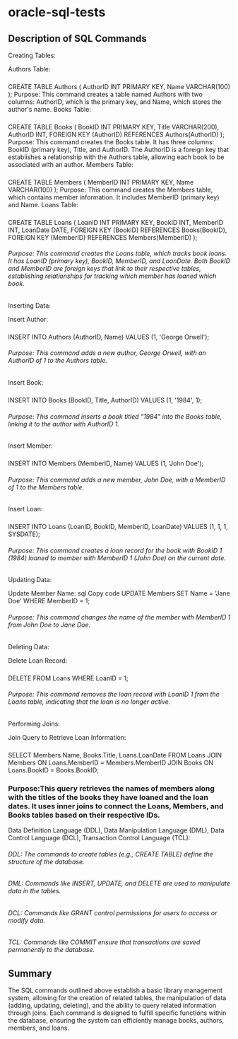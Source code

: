 # oracle-sql-tests
## Description of SQL Commands
Creating Tables:

Authors Table:

### 

CREATE TABLE Authors (
    AuthorID INT PRIMARY KEY,
    Name VARCHAR(100)
);
Purpose: This command creates a table named Authors with two columns: AuthorID, which is the primary key, and Name, which stores the author's name.
Books Table:

### 

CREATE TABLE Books (
    BookID INT PRIMARY KEY,
    Title VARCHAR(200),
    AuthorID INT,
    FOREIGN KEY (AuthorID) REFERENCES Authors(AuthorID)
);
Purpose: This command creates the Books table. It has three columns: BookID (primary key), Title, and AuthorID. The AuthorID is a foreign key that establishes a relationship with the Authors table, allowing each book to be associated with an author.
Members Table:

### 

CREATE TABLE Members (
    MemberID INT PRIMARY KEY,
    Name VARCHAR(100)
);
Purpose: This command creates the Members table, which contains member information. It includes MemberID (primary key) and Name.
Loans Table:

### 

CREATE TABLE Loans (
    LoanID INT PRIMARY KEY,
    BookID INT,
    MemberID INT,
    LoanDate DATE,
    FOREIGN KEY (BookID) REFERENCES Books(BookID),
    FOREIGN KEY (MemberID) REFERENCES Members(MemberID)
);
###### Purpose: This command creates the Loans table, which tracks book loans. It has LoanID (primary key), BookID, MemberID, and LoanDate. Both BookID and MemberID are foreign keys that link to their respective tables, establishing relationships for tracking which member has loaned which book.
Inserting Data:

Insert Author:

### 

INSERT INTO Authors (AuthorID, Name) VALUES (1, 'George Orwell');
###### Purpose: This command adds a new author, George Orwell, with an AuthorID of 1 to the Authors table.
Insert Book:

### 

INSERT INTO Books (BookID, Title, AuthorID) VALUES (1, '1984', 1);
###### Purpose: This command inserts a book titled "1984" into the Books table, linking it to the author with AuthorID 1.
Insert Member:

### 

INSERT INTO Members (MemberID, Name) VALUES (1, 'John Doe');
###### Purpose: This command adds a new member, John Doe, with a MemberID of 1 to the Members table.
Insert Loan:

### 

INSERT INTO Loans (LoanID, BookID, MemberID, LoanDate) VALUES (1, 1, 1, SYSDATE);
###### Purpose: This command creates a loan record for the book with BookID 1 (1984) loaned to member with MemberID 1 (John Doe) on the current date.
Updating Data:

Update Member Name:
sql
Copy code
UPDATE Members SET Name = 'Jane Doe' WHERE MemberID = 1;
###### Purpose: This command changes the name of the member with MemberID 1 from John Doe to Jane Doe.
Deleting Data:

Delete Loan Record:

### 

DELETE FROM Loans WHERE LoanID = 1;
###### Purpose: This command removes the loan record with LoanID 1 from the Loans table, indicating that the loan is no longer active.
Performing Joins:

Join Query to Retrieve Loan Information:
### 

SELECT Members.Name, Books.Title, Loans.LoanDate
FROM Loans
JOIN Members ON Loans.MemberID = Members.MemberID
JOIN Books ON Loans.BookID = Books.BookID;
### Purpose:This query retrieves the names of members along with the titles of the books they have loaned and the loan dates. It uses inner joins to connect the Loans, Members, and Books tables based on their respective IDs.
Data Definition Language (DDL), Data Manipulation Language (DML), Data Control Language (DCL), Transaction Control Language (TCL):

###### DDL: The commands to create tables (e.g., CREATE TABLE) define the structure of the database.
###### DML: Commands like INSERT, UPDATE, and DELETE are used to manipulate data in the tables.
###### DCL: Commands like GRANT control permissions for users to access or modify data.
###### TCL: Commands like COMMIT ensure that transactions are saved permanently to the database.

## Summary

The SQL commands outlined above establish a basic library management system, allowing for the creation of related tables, the manipulation of data (adding, updating, deleting), and the ability to query related information through joins. Each command is designed to fulfill specific functions within the database, ensuring the system can efficiently manage books, authors, members, and loans.



